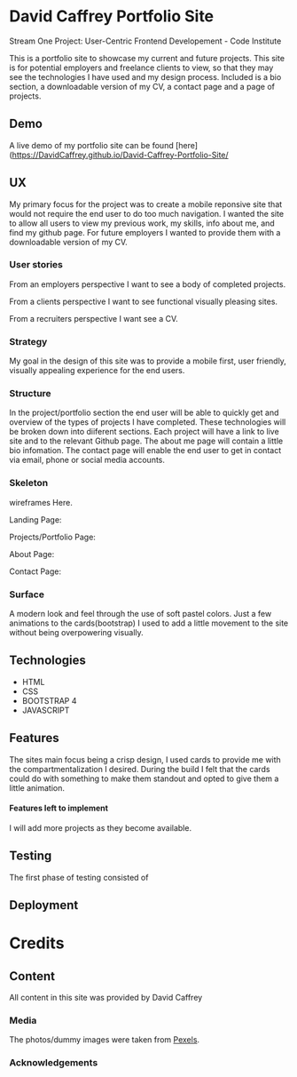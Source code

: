 # David Caffrey Portfolio Site

Stream One Project: User-Centric Frontend Developement - Code Institute

This is a portfolio site to showcase my current and future projects. This site is for potential employers and freelance clients to view, so that they may see 
the technologies I have used and my design process. Included is a bio section, a downloadable version of my CV, a contact page and a page of projects.

## Demo
A live demo of my portfolio site can be found [here](https://DavidCaffrey.github.io/David-Caffrey-Portfolio-Site/

## UX
My primary focus for the project was to create a mobile reponsive site that would not require the end user to do too much navigation. 
I wanted the site to allow all users to view my previous work, my skills, info about me, and find my github page.
For future employers I wanted to provide them with a downloadable version of my CV.

### User stories

From an employers perspective I want to see a body of completed projects.

From a clients perspective I want to see functional visually pleasing sites.

From a recruiters perspective I want see a CV.

###  Strategy

My goal in the design of this site was to provide a mobile first, user friendly, visually appealing experience for the end users.

### Structure 

In the project/portfolio section the end user will be able to quickly get and overview of the types of projects I have completed. These technologies will be broken down 
into diiferent sections. Each project will have a link to live site and to the relevant Github page.
The about me page will contain a little bio infomation.
The contact page will enable the end user to get in contact via email, phone or social media accounts.

### Skeleton 

wireframes Here.

Landing Page:

Projects/Portfolio Page:

About Page:

Contact Page:


### Surface 

A modern look and feel through the use of soft pastel colors. Just a few animations to the cards(bootstrap) I used to add a little movement to the site without being 
overpowering visually.


## Technologies

* HTML
* CSS
* BOOTSTRAP 4
* JAVASCRIPT


## Features 
The sites main focus being a crisp design, I used cards to provide me with the compartmentalization I desired. During the build I felt that the cards could do with 
something to make them standout and opted to give them a little animation.

#### Features left to implement
I will add more projects as they become available.

## Testing 
The first phase of testing consisted of 

## Deployment

# Credits

## Content

All content in this site was provided by David Caffrey

### Media 

The photos/dummy images were taken from [Pexels](https://www.pexels.com).

### Acknowledgements










